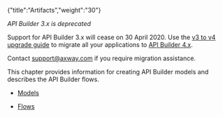 {"title":"Artifacts","weight":"30"}

*API Builder 3.x is deprecated*

Support for API Builder 3.x will cease on 30 April 2020. Use the [v3 to v4 upgrade guide](https://docs.axway.com/bundle/API_Builder_4x_allOS_en/page/api_builder_v3_to_v4_upgrade_guide.html) to migrate all your applications to [API Builder 4.x](https://docs.axway.com/bundle/API_Builder_4x_allOS_en/page/api_builder_getting_started_guide.html).

Contact [support@axway.com](mailto:support@axway.com) if you require migration assistance.

This chapter provides information for creating API Builder models and describes the API Builder flows.

* [Models](/docs/appc/Axway_API_Builder/API_Builder/API_Builder_Developer_Guide/API_Builder_Project/Artifacts/Models/)

* [Flows](/docs/appc/Axway_API_Builder/API_Builder/API_Builder_Developer_Guide/API_Builder_Project/Artifacts/Flows/)
